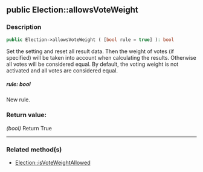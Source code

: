 ## public Election::allowsVoteWeight

### Description    

```php
public Election->allowsVoteWeight ( [bool rule = true] ): bool
```

Set the setting and reset all result data.
Then the weight of votes (if specified) will be taken into account when calculating the results. Otherwise all votes will be considered equal.
By default, the voting weight is not activated and all votes are considered equal.
    

##### **rule:** *bool*   
New rule.    


### Return value:   

*(bool)* Return True


---------------------------------------

### Related method(s)      

* [Election::isVoteWeightAllowed](../Election%20Class/public%20Election--isVoteWeightAllowed.md)    
